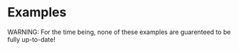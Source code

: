 # Examples

WARNING: For the time being, none of these examples are guarenteed to be fully up-to-date!
